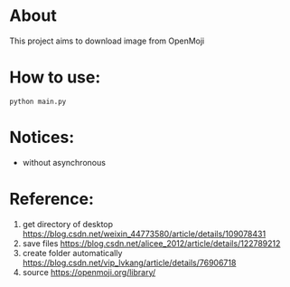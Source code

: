 # About
This project aims to download image from OpenMoji

# How to use:
```
python main.py
```
# Notices:
* without asynchronous

# Reference:
1. get directory of desktop
https://blog.csdn.net/weixin_44773580/article/details/109078431
2. save files
https://blog.csdn.net/alicee_2012/article/details/122789212
3. create folder automatically
https://blog.csdn.net/vip_lvkang/article/details/76906718
4. source
https://openmoji.org/library/

